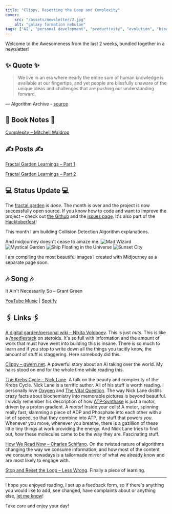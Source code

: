 ```yaml
---
title: "Clippy, Resetting the Loop and Complexity"
cover:
    src: "/assets/newsletter/2.jpg"
    alt: "galaxy formation nebulae"
tags: ["AI", "personal development", "productivity", "evolution", "biochemistry" ]
---
```


Welcome to the Awesomeness from the last 2 weeks, bundled together in a newsletter!

## ✨ Quote ✨

> We live in an era where nearly the entire sum of human knowledge is available at our fingertips, and yet people are blissfully unaware of the unique ideas and challenges that are pushing our understanding forward.

— Algorithm Archive - [source](https://www.algorithm-archive.org/contents/introduction/introduction.html#:~:text=We%20live%20in%20an%20era%20where%20nearly%20the%20entire%20sum%20of%20human%20knowledge%20is%20available%20at%20our%20fingertips%2C%20and%20yet%20people%20are%20blissfully%20unaware%20of%20the%20unique%20ideas%20and%20challenges%20that%20are%20pushing%20our%20understanding%20forward.)

## 📖 Book Notes 📖

[Complexity – Mitchell Waldrop](/booknotes/complexity)

## ✍️ Posts ✍️

[Fractal Garden Learnings – Part 1](/posts/fractal-learnings-1)

[Fractal Garden Learnings – Part 2](/posts/fractal-learnings-2)

## 💻 Status Update 💻

The [fractal.garden](https://fractal.garden) is *done*. The month is over and the project is now successfully open source. If you know how to code and want to improve the project – check out [the Github](https://github.com/trebeljahr/fractal-garden) and the [issues page](https://github.com/trebeljahr/fractal-garden/issues). It's also part of the [Hacktoberfest](https://hacktoberfest.com/)!

This month I am building Collision Detection Algorithm explanations.

And midjourney doesn't cease to amaze me. 
![Mad Wizard](/assets/midjourney/wizard.jpg)
![Mystical Garden](/assets/midjourney/garden.jpg)
![Ship Floating in the Universe](/assets/midjourney/universe-ship.jpg)
![Sunset City](/assets/midjourney/sunset.jpg)

I am compiling the most beautiful images I created with Midjourney as a separate page soon.

## 🎶 Song 🎶

It Ain't Necessarily So – Grant Green
 
[YouTube Music](https://music.youtube.com/watch?v=VDDQsIu9FFE&list=OLAK5uy_n-14llfGIvJeRe2ErOfKu5YbM_8ZJnlOM) | [Spotify](https://open.spotify.com/track/59cZoQolK49mpslwfhkN7f)

## 🖇️ Links 🖇️

[A digital garden/personal wiki – Nikita Voloboev](https://wiki.nikiv.dev/). This is just *nuts*. This is like a [/needlestack](/needlestack) on steroids. It's so full with information and the amount of work that must have went into building this is insane. There is so much to learn and if you stop to write down all the things you tacitly know, the amount of stuff is staggering. Here somebody did this.

[Clippy – gwern.net](https://www.gwern.net/fiction/Clippy). A powerful story about an AI taking over the world. My hairs stood on end for the whole time while reading this.

[The Krebs Cycle – Nick Lane](https://www.youtube.com/watch?v=vBiIDwBOqQA). A talk on the beauty and complexity of the Krebs Cycle. Nick Lane is a terrific author. All of his stuff is worth reading. I personally love [Oxygen](https://www.amazon.de/-/en/Nick-Lane/dp/0198784937) and [The Vital Question](https://www.amazon.de/-/en/Nick-Lane/dp/1781250375). The way Nick Lane distills crazy facts about biochemistry into memorable pictures is beyond beautiful. I vividly remember his description of how [ATP-Synthase](https://en.wikipedia.org/wiki/ATP_synthase) is just a motor, driven by a proton gradient. A *motor*! Inside your cells! A motor, spinning really fast, slamming a piece of ADP and Phosphate into each other with a lot of speed, so that they combine into ATP, the stuff that powers *you*. Whenever you move, whenever you breathe, there is a gazillion of these little tiny things at work providing the energy. And Nick Lane tries to find out, *how* these molecules came to be the way they are. Fascinating stuff.

[How We Read Now – Charles Schifano](https://charlesschifano.substack.com/p/how-we-read-now). On the twisted nature of algorithms changing the way we consume information, and how most of the content we consume nowadays is a tailormade mirror of what we already know and are most likely to engage with.

[Stop and Reset the Loop – Less Wrong](https://www.lesswrong.com/posts/odRdwD2GeCMfK7pXd/actually-practicing-rationality-and-the-5-second-level). Finally a piece of learning.

--- 

I hope you enjoyed reading, I set up a feedback form, so if there's anything you would like to add, see changed, have complaints about or anything else, [let me know](https://airtable.com/shro1VeyG4lkNXkx2)!

Take care and enjoy your day!